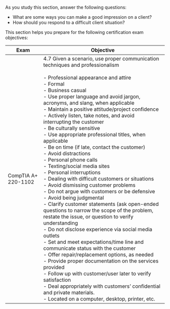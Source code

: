 As you study this section, answer the following questions:

- What are some ways you can make a good impression on a client?
- How should you respond to a difficult client situation?

This section helps you prepare for the following certification exam objectives:

|Exam|Objective|
|---|---|
|CompTIA A+ 220-1102|4.7 Given a scenario, use proper communication techniques and professionalism<br><br>- Professional appearance and attire<br>    - Formal<br>    - Business casual<br>- Use proper language and avoid jargon, acronyms, and slang, when applicable<br>- Maintain a positive attitude/project confidence<br>- Actively listen, take notes, and avoid interrupting the customer<br>- Be culturally sensitive<br>    - Use appropriate professional titles, when applicable<br>- Be on time (if late, contact the customer)<br>- Avoid distractions<br>    - Personal phone calls<br>    - Texting/social media sites<br>    - Personal interruptions<br>- Dealing with difficult customers or situations<br>    - Avoid dismissing customer problems<br>    - Do not argue with customers or be defensive<br>    - Avoid being judgmental<br>    - Clarify customer statements (ask open-ended questions to narrow the scope of the problem, restate the issue, or question to verify understanding<br>    - Do not disclose experience via social media outlets<br>- Set and meet expectations/time line and communicate status with the customer<br>    - Offer repair/replacement options, as needed<br>    - Provide proper documentation on the services provided<br>    - Follow up with customer/user later to verify satisfaction<br>- Deal appropriately with customers’ confidential and private materials.<br>    - Located on a computer, desktop, printer, etc.|